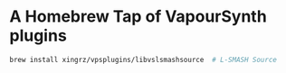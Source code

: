 A Homebrew Tap of VapourSynth plugins
==========

```sh
brew install xingrz/vpsplugins/libvslsmashsource  # L-SMASH Source
```
